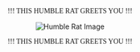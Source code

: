 
<div align="center">
  <p style="font-family: 'Your Cool Font';">!!! THIS HUMBLE RAT GREETS YOU !!!</p>
  <img src="https://github.com/timotei-RAT/timotei-RAT/assets/140158499/f0ead5a5-d819-44b8-a31b-190171b03648" alt="Humble Rat Image">
    <p style="font-family: 'Your Cool Font';">!!! THIS HUMBLE RAT GREETS YOU !!!</p>

</div>
